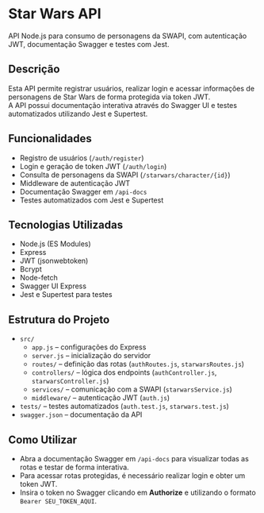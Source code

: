 # Star Wars API

API Node.js para consumo de personagens da SWAPI, com autenticação JWT, documentação Swagger e testes com Jest.

## Descrição

Esta API permite registrar usuários, realizar login e acessar informações de personagens de Star Wars de forma protegida via token JWT.  
A API possui documentação interativa através do Swagger UI e testes automatizados utilizando Jest e Supertest.

## Funcionalidades

- Registro de usuários (`/auth/register`)
- Login e geração de token JWT (`/auth/login`)
- Consulta de personagens da SWAPI (`/starwars/character/{id}`)
- Middleware de autenticação JWT
- Documentação Swagger em `/api-docs`
- Testes automatizados com Jest e Supertest

## Tecnologias Utilizadas

- Node.js (ES Modules)
- Express
- JWT (jsonwebtoken)
- Bcrypt
- Node-fetch
- Swagger UI Express
- Jest e Supertest para testes

## Estrutura do Projeto

- `src/`
  - `app.js` – configurações do Express
  - `server.js` – inicialização do servidor
  - `routes/` – definição das rotas (`authRoutes.js`, `starwarsRoutes.js`)
  - `controllers/` – lógica dos endpoints (`authController.js`, `starwarsController.js`)
  - `services/` – comunicação com a SWAPI (`starwarsService.js`)
  - `middleware/` – autenticação JWT (`auth.js`)
- `tests/` – testes automatizados (`auth.test.js`, `starwars.test.js`)
- `swagger.json` – documentação da API

## Como Utilizar

- Abra a documentação Swagger em `/api-docs` para visualizar todas as rotas e testar de forma interativa.
- Para acessar rotas protegidas, é necessário realizar login e obter um token JWT.
- Insira o token no Swagger clicando em **Authorize** e utilizando o formato `Bearer SEU_TOKEN_AQUI`.


